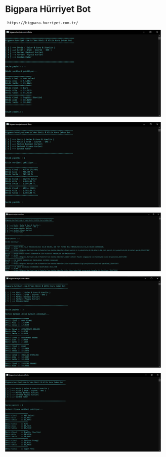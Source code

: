 # Bigpara Hürriyet Bot
```sh
 https://bigpara.hurriyet.com.tr/
```

[![](https://github.com/TurkoBey/Bigpara-Hurriyet-Bot/blob/main/gorseller/doviz.PNG)](https://github.com/TurkoBey/Bigpara-Hurriyet-Bot/blob/main/gorseller/doviz.PNG)

[![](https://github.com/TurkoBey/Bigpara-Hurriyet-Bot/blob/main/gorseller/altin.PNG)](https://github.com/TurkoBey/Bigpara-Hurriyet-Bot/blob/main/gorseller/altin.PNG)

[![](https://github.com/TurkoBey/Bigpara-Hurriyet-Bot/blob/main/gorseller/gundem.PNG)](https://github.com/TurkoBey/Bigpara-Hurriyet-Bot/blob/main/gorseller/gundem.PNG)

[![](https://github.com/TurkoBey/Bigpara-Hurriyet-Bot/blob/main/gorseller/merkez.PNG)](https://github.com/TurkoBey/Bigpara-Hurriyet-Bot/blob/main/gorseller/merkez.PNG)

[![](https://github.com/TurkoBey/Bigpara-Hurriyet-Bot/blob/main/gorseller/serbest.PNG)](https://github.com/TurkoBey/Bigpara-Hurriyet-Bot/blob/main/gorseller/serbest.PNG)




